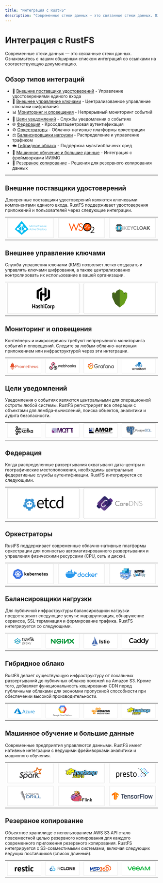 ```yaml
---
title: "Интеграция с RustFS"
description: "Современные стеки данных — это связанные стеки данных. Ознакомьтесь с нашим обширным списком интеграций со ссылками на соответствующую документацию"
---
```


# Интеграция с RustFS

Современные стеки данных — это связанные стеки данных. Ознакомьтесь с нашим обширным списком интеграций со ссылками на соответствующую документацию.

## Обзор типов интеграций

- 👥 [Внешние поставщики удостоверений](#external-identity-providers) - Управление удостоверениями единого входа
- 🔐 [Внешнее управление ключами](#external-key-management) - Централизованное управление ключами шифрования
- 📊 [Мониторинг и оповещения](#monitoring-and-alerting) - Непрерывный мониторинг событий
- 🔔 [Цели уведомлений](#notification-targets) - Службы уведомления о событиях
- 🌐 [Федерация](#federation) - Кроссдатацентровая аутентификация
- ⚙️ [Оркестраторы](#orchestrators) - Облачно-нативные платформы оркестрации
- ⚖️ [Балансировщики нагрузки](#load-balancers) - Распределение и управление трафиком
- ☁️ [Гибридное облако](#hybrid-cloud) - Поддержка мультиоблачных сред
- 🤖 [Машинное обучение и большие данные](#machine-learning-and-big-data) - Интеграция с фреймворками ИИ/МО
- 💾 [Резервное копирование](#backup) - Решения для резервного копирования данных

---

## Внешние поставщики удостоверений

Доверенные поставщики удостоверений являются ключевыми компонентами единого входа. RustFS поддерживает удостоверения приложений и пользователей через следующие интеграции.

| | | |
|---|---|---|
| ![Поставщик удостоверений 1](./images/identity-1.png) | ![Поставщик удостоверений 2](./images/identity-2.png) | ![Поставщик удостоверений 3](./images/identity-3.png) |

## Внешнее управление ключами

Служба управления ключами (KMS) позволяет легко создавать и управлять ключами шифрования, а также централизованно контролировать их использование в вашей организации.

| | |
|---|---|
| ![Управление ключами 1](./images/kms-1.png) | ![Управление ключами 2](./images/kms-2.png) |

## Мониторинг и оповещения

Контейнеры и микросервисы требуют непрерывного мониторинга событий и оповещений. Следите за любым облачно-нативным приложением или инфраструктурой через эти интеграции.

| | | | |
|---|---|---|---|
| ![Мониторинг 1](./images/monitoring-1.png) | ![Мониторинг 2](./images/monitoring-2.png) | ![Мониторинг 3](./images/monitoring-3.png) | ![Мониторинг 4](./images/monitoring-4.png) |

## Цели уведомлений

Уведомления о событиях являются центральными для операционной остроты любой системы. RustFS регистрирует все операции с объектами для лямбда-вычислений, поиска объектов, аналитики и аудита безопасности.

| | | | |
|---|---|---|---|
| ![Уведомление 1](./images/notification-1.png) | ![Уведомление 2](./images/notification-2.png) | ![Уведомление 3](./images/notification-3.png) | ![Уведомление 4](./images/notification-4.png) |

## Федерация

Когда распределенные развертывания охватывают дата-центры и географические местоположения, необходимы центральные федеративные службы аутентификации. RustFS интегрируется со следующими.

| | |
|---|---|
| ![Федерация 1](./images/federation-1.png) | ![Федерация 2](./images/federation-2.png) |

## Оркестраторы

RustFS поддерживает современные облачно-нативные платформы оркестрации для полностью автоматизированного развертывания и управления физическими ресурсами (CPU, сеть и диски).

| | | |
|---|---|---|
| ![Оркестратор 1](./images/orchestrator-1.png) | ![Оркестратор 2](./images/orchestrator-2.png) | ![Оркестратор 3](./images/orchestrator-3.png) |

## Балансировщики нагрузки

Для публичной инфраструктуры балансировщики нагрузки предоставляют следующие услуги: маршрутизация, обнаружение сервисов, SSL-терминация и формирование трафика. RustFS интегрируется со следующими.

| | | | |
|---|---|---|---|
| ![Балансировщик нагрузки 1](./images/loadbalancer-1.png) | ![Балансировщик нагрузки 2](./images/loadbalancer-2.png) | ![Балансировщик нагрузки 3](./images/loadbalancer-3.png) | ![Балансировщик нагрузки 4](./images/loadbalancer-4.png) |

## Гибридное облако

RustFS делает существующую инфраструктуру от локальных развертываний до публичных облаков похожей на Amazon S3. Кроме того, добавляет функциональность кеширования CDN перед публичными облаками для экономии пропускной способности при обеспечении высокой производительности.

| | | | |
|---|---|---|---|
| ![Гибридное облако 1](./images/hybrid-1.png) | ![Гибридное облако 2](./images/hybrid-2.png) | ![Гибридное облако 3](./images/hybrid-3.png) | ![Гибридное облако 4](./images/hybrid-4.png) |

## Машинное обучение и большие данные

Современные предприятия управляются данными. RustFS имеет нативные интеграции с ведущими фреймворками аналитики и машинного обучения.

| | | |
|---|---|---|
| ![Машинное обучение 1](./images/ml-1.png) | ![Машинное обучение 2](./images/ml-2.png) | ![Машинное обучение 3](./images/ml-3.png) |
| ![Машинное обучение 4](./images/ml-4.png) | ![Машинное обучение 5](./images/ml-5.png) | ![Машинное обучение 6](./images/ml-6.png) |

## Резервное копирование

Объектное хранилище с использованием AWS S3 API стало повсеместной целью резервного копирования для каждого современного приложения резервного копирования. RustFS интегрируется с S3-совместимыми системами, включая следующих ведущих поставщиков (список длинный).

| | | | |
|---|---|---|---|
| ![Резервное копирование 1](./images/backup-1.png) | ![Резервное копирование 2](./images/backup-2.png) | ![Резервное копирование 3](./images/backup-3.png) | ![Резервное копирование 4](./images/backup-4.png) |

